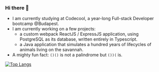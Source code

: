 ### Hi there 👋

+ I am currently studying at Codecool, a year-long Full-stack Developer bootcamp @Budapest.
+ I am currently working on a few projects:
    + a custom webpack ReactJS / ExpressJS application, using PostgreSQL as its database, written entirely in Typescript.
    + a Java application that simulates a hundred years of lifecycles of animals living on the savannah.
+ A mighty fun fact: ```()()``` is not a palindrome but ```())(``` is.

[![Top Langs](https://github-readme-stats.vercel.app/api/top-langs/?username=tmsnvk&layout=compact)](https://github.com/anuraghazra/github-readme-stats)
